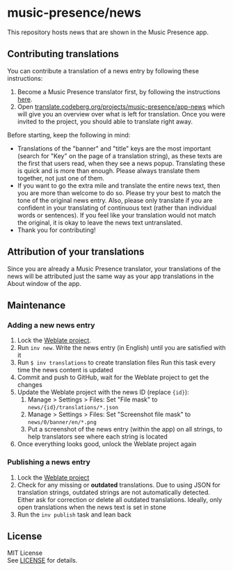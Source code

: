 # music-presence/news

This repository hosts news that are shown in the Music Presence app.

## Contributing translations

You can contribute a translation of a news entry
by following these instructions:

1. Become a Music Presence translator first,
   by following the instructions
   [here](https://github.com/ungive/discord-music-presence/blob/master/documentation/translations.md).
2. Open [translate.codeberg.org/projects/music-presence/app-news](https://translate.codeberg.org/projects/music-presence/app-news/)
   which will give you an overview over what is left for translation.
   Once you were invited to the project, you should able to translate right away.

Before starting, keep the following in mind:
- Translations of the "banner" and "title" keys
  are the most important
  (search for "Key" on the page of a translation string),
  as these texts are the first that users read,
  when they see a news popup.
  Translating these is quick and is more than enough.
  Please always translate them together, not just one of them.
- If you want to go the extra mile and translate the entire news text,
  then you are more than welcome to do so.
  Please try your best to match the tone of the original news entry.
  Also, please only translate if you are confident in your translating
  of continuous text (rather than individual words or sentences).
  If you feel like your translation would not match the original,
  it is okay to leave the news text untranslated.
- Thank you for contributing!

## Attribution of your translations

Since you are already a Music Presence translator,
your translations of the news will be attributed just the same way
as your app translations in the About window of the app.

## Maintenance

### Adding a new news entry

1. Lock the [Weblate project](https://translate.codeberg.org/projects/music-presence/app-news/).
2. Run `inv new`.
   Write the news entry (in English) until you are satisfied with it
3. Run `$ inv translations` to create translation files
   Run this task every time the news content is updated
4. Commit and push to GitHub, wait for the Weblate project to get the changes
5. Update the Weblate project with the news ID (replace `{id}`):
   1. Manage > Settings > Files: Set "File mask" to `news/{id}/translations/*.json`
   2. Manage > Settings > Files: Set "Screenshot file mask" to `news/0/banner/en/*.png`
   3. Put a screenshot of the news entry (within the app) on all strings,
      to help translators see where each string is located
6. Once everything looks good, unlock the Weblate project again

### Publishing a news entry

1. Lock the [Weblate project](https://translate.codeberg.org/projects/music-presence/app-news/)
2. Check for any missing or **outdated** translations.
   Due to using JSON for translation strings,
   outdated strings are not automatically detected.
   Either ask for correction or delete all outdated translations.
   Ideally, only open translations when the news text is set in stone
3. Run the `inv publish` task and lean back

## License

MIT License  
See [LICENSE](./LICENSE) for details.
